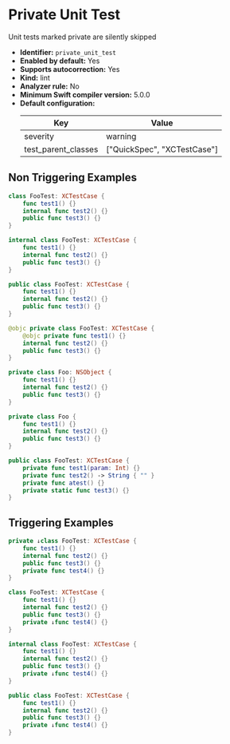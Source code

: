 # Private Unit Test

Unit tests marked private are silently skipped

* **Identifier:** `private_unit_test`
* **Enabled by default:** Yes
* **Supports autocorrection:** Yes
* **Kind:** lint
* **Analyzer rule:** No
* **Minimum Swift compiler version:** 5.0.0
* **Default configuration:**
  <table>
  <thead>
  <tr><th>Key</th><th>Value</th></tr>
  </thead>
  <tbody>
  <tr>
  <td>
  severity
  </td>
  <td>
  warning
  </td>
  </tr>
  <tr>
  <td>
  test_parent_classes
  </td>
  <td>
  [&quot;QuickSpec&quot;, &quot;XCTestCase&quot;]
  </td>
  </tr>
  </tbody>
  </table>

## Non Triggering Examples

```swift
class FooTest: XCTestCase {
    func test1() {}
    internal func test2() {}
    public func test3() {}
}
```

```swift
internal class FooTest: XCTestCase {
    func test1() {}
    internal func test2() {}
    public func test3() {}
}
```

```swift
public class FooTest: XCTestCase {
    func test1() {}
    internal func test2() {}
    public func test3() {}
}
```

```swift
@objc private class FooTest: XCTestCase {
    @objc private func test1() {}
    internal func test2() {}
    public func test3() {}
}
```

```swift
private class Foo: NSObject {
    func test1() {}
    internal func test2() {}
    public func test3() {}
}
```

```swift
private class Foo {
    func test1() {}
    internal func test2() {}
    public func test3() {}
}
```

```swift
public class FooTest: XCTestCase {
    private func test1(param: Int) {}
    private func test2() -> String { "" }
    private func atest() {}
    private static func test3() {}
}
```

## Triggering Examples

```swift
private ↓class FooTest: XCTestCase {
    func test1() {}
    internal func test2() {}
    public func test3() {}
    private func test4() {}
}
```

```swift
class FooTest: XCTestCase {
    func test1() {}
    internal func test2() {}
    public func test3() {}
    private ↓func test4() {}
}
```

```swift
internal class FooTest: XCTestCase {
    func test1() {}
    internal func test2() {}
    public func test3() {}
    private ↓func test4() {}
}
```

```swift
public class FooTest: XCTestCase {
    func test1() {}
    internal func test2() {}
    public func test3() {}
    private ↓func test4() {}
}
```